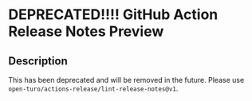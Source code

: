 # DEPRECATED!!!! GitHub Action Release Notes Preview

## Description

This has been deprecated and will be removed in the future. Please use `open-turo/actions-release/lint-release-notes@v1`.
